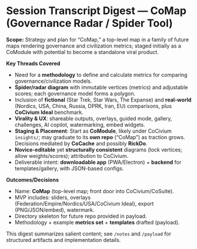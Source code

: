 # Session Transcript Digest — CoMap (Governance Radar / Spider Tool)

**Scope:** Strategy and plan for “CoMap,” a top-level map in a family of future maps rendering governance and civilization metrics; staged initially as a CoModule with potential to become a standalone viral product.

**Key Threads Covered**
- Need for a **methodology** to define and calculate metrics for comparing governance/civilization models.
- **Spider/radar diagram** with immutable vertices (metrics) and adjustable scores; each governance model forms a polygon.
- Inclusion of **fictional** (Star Trek, Star Wars, The Expanse) and **real-world** (Nordics, USA, China, Russia, DPRK, Iran, EU) comparisons, plus **CoCivium Ideal** benchmark.
- **Virality & UX**: shareable outputs, overlays, guided mode, gallery, challenges, AI copilot, watermarking, embed widgets.
- **Staging & Placement**: Start as **CoModule**, likely under CoCivium `insights/`; may graduate to its **own repo** (“CoMap”) as traction grows. Decisions mediated by **CoCache** and possibly **RickDo**.
- **Novice-editable** yet **structurally consistent** diagrams (lock vertices; allow weights/scores); attribution to CoCivium.
- Deliverable intent: **downloadable app** (PWA/Electron) + **backend** for templates/gallery, with JSON-based configs.

**Outcomes/Decisions**
- Name: **CoMap** (top-level map; front door into CoCivium/CoSuite).
- MVP includes: sliders, overlays (Federation/Empire/Nordics/USA/CoCivium Ideal), export (PNG/JSON/embed), watermark.
- Directory skeleton for future repo provided in payload.
- Methodology + example **metrics set** + **templates** drafted (payload).

This digest summarizes salient content; see `/notes` and `/payload` for structured artifacts and implementation details.
